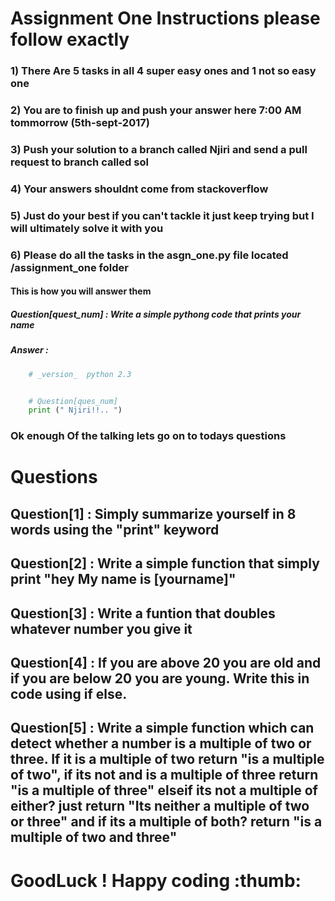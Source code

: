 # Assignment One Instructions please follow exactly

### 1) There Are 5 tasks in all 4 super easy ones and 1 not so easy one

### 2) You are to finish up and push your answer here 7:00 AM tommorrow (5th-sept-2017)

### 3) Push your solution to a branch called Njiri and send a pull request to branch called sol

### 4) Your answers shouldnt come from stackoverflow

### 5) Just do your best if you can't tackle it just keep trying but I will ultimately solve it with you

### 6) Please do all the tasks in the asgn_one.py file located /assignment_one folder 

#### This is how you will answer them 

##### Question[quest_num] : Write a simple pythong code that prints your name

##### Answer : 
```python
	# _version_  python 2.3


	# Question[ques_num]
	print (" Njiri!!.. ")
```

### Ok enough Of the talking lets go on to todays questions


# Questions 

## Question[1] : Simply summarize yourself in 8 words using the "print" keyword

## Question[2] : Write a simple function that simply print "hey My name is [yourname]"

## Question[3] : Write a funtion that doubles whatever number you give it

## Question[4] : If you are above 20 you are old and if you are below 20 you are young. Write this in code using if else.

## Question[5] : Write a simple function which can detect whether a number is a multiple of two or three. If it is a multiple of two return "is a multiple of two", if its not and is a multiple of three return "is a multiple of three" elseif its not a multiple of either? just return "Its neither a multiple of two or three" and if its a multiple of both? return "is a multiple of two and three"


# GoodLuck ! Happy coding :thumb: